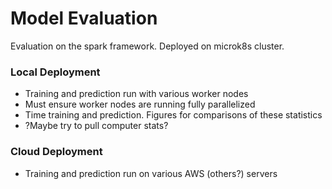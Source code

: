 # Model Evaluation

Evaluation on the spark framework. Deployed
on microk8s cluster.

### Local Deployment

- Training and prediction run with various worker
 nodes
- Must ensure worker nodes are running fully 
parallelized
- Time training and prediction. Figures for 
comparisons of these statistics
- ?Maybe try to pull computer stats?

### Cloud Deployment

- Training and prediction run on various 
AWS (others?) servers